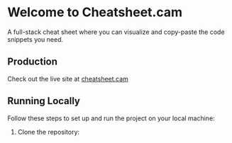 # Welcome to Cheatsheet.cam

A full-stack cheat sheet where you can visualize and copy-paste the code snippets you need.

## Production
Check out the live site at [cheatsheet.cam](https://cheatsheet.cam)

## Running Locally
Follow these steps to set up and run the project on your local machine:

1. Clone the repository:
